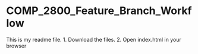 # COMP_2800_Feature_Branch_Workflow
This is my readme file.
    1. Download the files.
    2. Open index.html in your browser